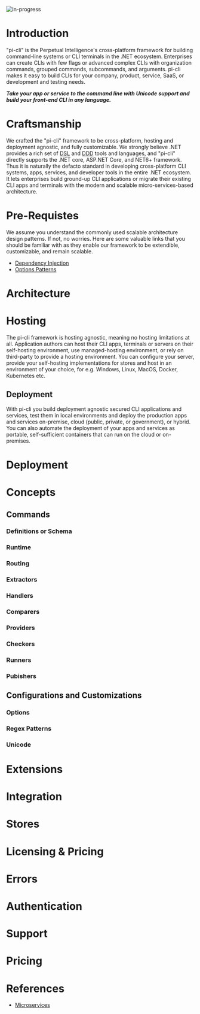 ![in-progress](https://img.shields.io/badge/status-in--progress-yellow)

# Introduction
"pi-cli" is the Perpetual Intelligence's cross-platform framework for building command-line systems or CLI terminals in the .NET ecosystem. Enterprises can create CLIs with few flags or advanced complex CLIs with organization commands, grouped commands, subcommands, and arguments. pi-cli makes it easy to build CLIs for your company, product, service, SaaS, or development and testing needs.

**_Take your app or service to the command line with Unicode support and build your front-end CLI in any language._**

# Craftsmanship
We crafted the "pi-cli" framework to be cross-platform, hosting and deployment agnostic, and fully customizable. We strongly believe .NET provides a rich set of [DSL](https://docs.microsoft.com/en-us/visualstudio/modeling/about-domain-specific-languages?view=vs-2022) and [DDD](https://docs.microsoft.com/en-us/dotnet/architecture/microservices/microservice-ddd-cqrs-patterns/ddd-oriented-microservice) tools and languages, and "pi-cli" directly supports the .NET core, ASP.NET Core, and NET6+ framework. Thus it is naturally the defacto standard in developing cross-platform CLI systems, apps, services, and developer tools in the entire .NET ecosystem. It lets enterprises build ground-up CLI applications or migrate their existing CLI apps and terminals with the modern and scalable micro-services-based architecture.

# Pre-Requistes
We assume you understand the commonly used scalable architecture design patterns. If not, no worries. Here are some valuable links that you should be familiar with as they enable our framework to be extendible, customizable, and remain scalable.

- [Dependency Injection](https://docs.microsoft.com/en-us/dotnet/core/extensions/dependency-injection)
- [Options Patterns](https://docs.microsoft.com/en-us/dotnet/core/extensions/options)

# Architecture

# Hosting
The pi-cli framework is hosting agnostic, meaning no hosting limitations at all. Application authors can host their CLI apps, terminals or servers on their self-hosting environment, use managed-hosting environment, or rely on third-party to provide a hosting environment. You can configure your server, provide your self-hosting implementations for stores and host in an environment of your choice, for e.g. Windows, Linux, MacOS, Docker, Kubernetes etc.

## Deployment
With pi-cli you build deployment agnostic secured CLI applications and services, test them in local environments and deploy the production apps and services on-premise, cloud (public, private, or government), or hybrid. You can also automate the deployment of your apps and services as portable, self-sufficient containers that can run on the cloud or on-premises.

# Deployment

# Concepts

## Commands

### Definitions or Schema

### Runtime

### Routing

### Extractors

### Handlers

### Comparers

### Providers

### Checkers

### Runners

### Pubishers

## Configurations and Customizations

### Options

### Regex Patterns

### Unicode

# Extensions

# Integration

# Stores

# Licensing & Pricing

# Errors

# Authentication

# Support

# Pricing

# References
- [Microservices](https://github.com/dotnet/docs/tree/main/docs/architecture/microservices)


